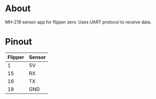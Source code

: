 # About

MH-Z19 sensor app for flipper zero. Uses UART protocol to receive data.

# Pinout

Flipper | Sensor
--------|-------
1       | 5V
15      | RX
16      | TX
18      | GND
